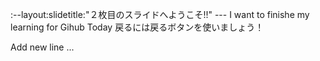 :--layout:slidetitle:"２枚目のスライドへようこそ!!"
--- I want to finishe my learning for Gihub Today 戻るには戻るボタンを使いましょう！


Add new line ...
